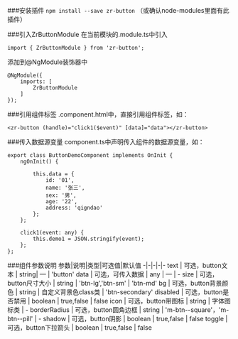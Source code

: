 ###安装插件
`npm install --save zr-button` （或确认node-modules里面有此插件）

###引入ZrButtonModule
在当前模块的.module.ts中引入

    import { ZrButtonModule } from 'zr-button';

添加到@NgModule装饰器中

    @NgModule({ 
        imports: [ 
            ZrButtonModule 
        ] 
    });

###引用组件标签
.component.html中，直接引用组件标签，如：

    <zr-button (handle)="click1($event)" [data]="data"></zr-button>

###传入数据源变量
component.ts中声明传入组件的数据源变量，如：

    export class ButtonDemoComponent implements OnInit { 
        ngOnInit() {

            this.data = {
                id: '01',
                name: '张三',
                sex: '男',
                age: '22',
                address: 'qigndao'
            };
        };

        click1(event: any) {
            this.demo1 = JSON.stringify(event);
        };
    }; 

###组件参数说明
参数|说明|类型|可选值|默认值
-|-|-|-|-
text | 可选，button文本 | string| — | 'button'
data | 可选，可传入数据 | any | — | -
size | 可选，button尺寸大小 | string | 'btn-lg','btn-sm' | 'btn-md'
bg | 可选，button背景颜色 | string | 自定义背景色class类 | 'btn-secondary'
disabled | 可选，button是否禁用 | boolean | true,false | false
icon | 可选，button带图标 | string | 字体图标类 | -
borderRadius | 可选，button圆角边框 | string | 'm-btn--square'，'m-btn--pill' | -
shadow | 可选，button阴影 | boolean | true,false | false
toggle | 可选，button下拉箭头 | boolean | true,false | false